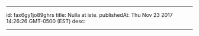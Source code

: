 
---
id: fax6gy1jo89ghrs
title: Nulla at iste.
publishedAt: Thu Nov 23 2017 14:26:26 GMT-0500 (EST)
desc: 

---


